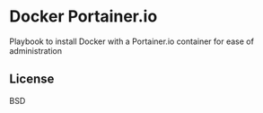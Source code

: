 Docker Portainer.io
=========

Playbook to install Docker with a Portainer.io container for ease of administration

License
-------

BSD

